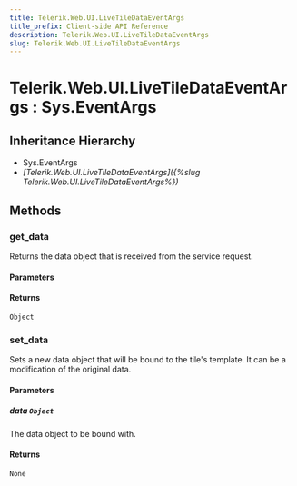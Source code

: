 ```yaml
---
title: Telerik.Web.UI.LiveTileDataEventArgs
title_prefix: Client-side API Reference
description: Telerik.Web.UI.LiveTileDataEventArgs
slug: Telerik.Web.UI.LiveTileDataEventArgs
---
```


# Telerik.Web.UI.LiveTileDataEventArgs : Sys.EventArgs 

## Inheritance Hierarchy

* Sys.EventArgs
* *[Telerik.Web.UI.LiveTileDataEventArgs]({%slug Telerik.Web.UI.LiveTileDataEventArgs%})*


## Methods

### get_data

Returns the data object that is received from the service request. 

#### Parameters

#### Returns

`Object` 

### set_data

Sets a new data object that will be bound to the tile's template. It can be a modification of the original data. 

#### Parameters

##### data `Object`

The data object to be bound with.

#### Returns

`None` 





